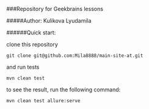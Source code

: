 ###Repository for Geekbrains lessons

#####Author: Kulikova Lyudamila

######Quick start:

clone this repository 
```
git clone git@github.com:Mila8888/main-site-at.git
```

and run tests

```
mvn clean test
```

to see the result, run the following command:
```
mvn clean test allure:serve
```
